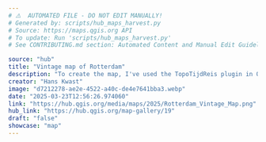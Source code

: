 ```yaml
---
# ⚠️  AUTOMATED FILE - DO NOT EDIT MANUALLY!
# Generated by: scripts/hub_maps_harvest.py
# Source: https://maps.qgis.org API
# To update: Run 'scripts/hub_maps_harvest.py'
# See CONTRIBUTING.md section: Automated Content and Manual Edit Guidelines

source: "hub"
title: "Vintage map of Rotterdam"
description: "To create the map, I've used the TopoTijdReis plugin in QGIS to explore some beautiful historic maps. I then sampled fill and line colours and patterns from a topographic map of 1948. Using the OpenStreetMap vector tile from MapTiler via the MapTiler plugin, I adjusted the colours of features with the samples using Symbol layer types Raster Image Fill, Raster Line and Raster Image Marker. Because a vector tile layer was used, I can create this map style for any place on earth with enough OpenStreetMap data!\r\nThe TopoTijdReis plugin is an amazing tool that lets you travel through time with historic topographic maps of the Netherlands in QGIS!"
creator: "Hans Kwast"
image: "d7212278-ae2e-4522-a40c-de4e7641bba3.webp"
date: "2025-03-23T12:56:26.974060"
link: "https://hub.qgis.org/media/maps/2025/Rotterdam_Vintage_Map.png"
hub_link: "https://hub.qgis.org/map-gallery/19"
draft: "false"
showcase: "map"
---
```

